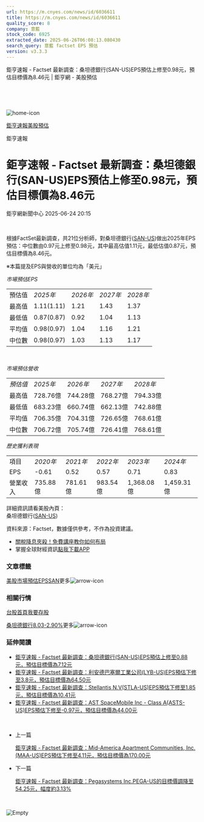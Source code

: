 ```yaml
---
url: https://m.cnyes.com/news/id/6036611
title: https://m.cnyes.com/news/id/6036611
quality_score: 8
company: 意藍
stock_code: 6925
extracted_date: 2025-06-26T06:08:13.080430
search_query: 意藍 factset EPS 預估
version: v3.3.3
---
```


鉅亨速報 - Factset 最新調查：桑坦德銀行(SAN-US)EPS預估上修至0.98元，預估目標價為8.46元 | 鉅亨網 - 美股預估

‌

‌

![home-icon](/assets/icons/breadCrumb/symbol-icon-home.svg)

[鉅亨速報](/news/cat/anue_live)[美股預估](/news/cat/us_forecast)

鉅亨速報

# 鉅亨速報 - Factset 最新調查：桑坦德銀行(SAN-US)EPS預估上修至0.98元，預估目標價為8.46元

鉅亨網新聞中心 2025-06-24 20:15

‌

根據FactSet最新調查，共21位分析師，對桑坦德銀行([SAN-US](https://invest.cnyes.com/usstock/detail/SAN))做出2025年EPS預估：中位數由0.97元上修至0.98元，其中最高估值1.11元，最低估值0.87元，預估目標價為8.46元。

※本篇提及EPS與營收的單位均為「美元」

*市場預估EPS*

|  |  |  |  |  |
| --- | --- | --- | --- | --- |
| 預估值 | *2025年* | *2026年* | *2027年* | *2028年* |
| 最高值 | 1.11(1.11) | 1.21 | 1.43 | 1.37 |
| 最低值 | 0.87(0.87) | 0.92 | 1.04 | 1.13 |
| 平均值 | 0.98(0.97) | 1.04 | 1.16 | 1.21 |
| 中位數 | 0.98(0.97) | 1.03 | 1.13 | 1.17 |

‌

*市場預估營收*

|  |  |  |  |  |
| --- | --- | --- | --- | --- |
| *預估值* | *2025年* | *2026年* | *2027年* | *2028年* |
| 最高值 | 728.76億 | 744.28億 | 768.27億 | 794.33億 |
| 最低值 | 683.23億 | 660.74億 | 662.13億 | 742.88億 |
| 平均值 | 706.35億 | 704.31億 | 726.65億 | 768.61億 |
| 中位數 | 706.72億 | 705.74億 | 726.41億 | 768.61億 |

*歷史獲利表現*

|  |  |  |  |  |  |
| --- | --- | --- | --- | --- | --- |
| 項目 | *2020年* | *2021年* | *2022年* | *2023年* | *2024年* |
| EPS | -0.61 | 0.52 | 0.57 | 0.71 | 0.83 |
| 營業收入 | 735.88億 | 781.61億 | 983.54億 | 1,368.08億 | 1,459.31億 |

詳細資訊請看美股內頁：  
桑坦德銀行([SAN-US](https://invest.cnyes.com/usstock/detail/SAN))

資料來源：Factset，數據僅供參考，不作為投資建議。

* [關稅降息夾殺！免費講座教你如何布局](https://events.cnyes.com/rsc2025H2-35584?utm_source=anue&utm_medium=usstocks_end)
* 掌握全球財經資訊[點我下載APP](http://www.cnyes.com/app/?utm_source=mweb&utm_medium=HamMenuBanner&utm_campaign=fixed&utm_content=entr)

### 文章標籤

[美股](https://news.cnyes.com/tag/美股 "美股")[市場預估](https://news.cnyes.com/tag/市場預估 "市場預估")[EPS](https://news.cnyes.com/tag/EPS "EPS")[SAN](https://news.cnyes.com/tag/SAN "SAN")更多![arrow-icon](/assets/icons/arrows/arrow-down.svg)

### 相關行情

[台股首頁](https://www.cnyes.com/twstock)[我要存股](https://supr.link/8OHaU)

[桑坦德銀行8.03-2.90%](https://invest.cnyes.com/usstock/detail/SAN)更多![arrow-icon](/assets/icons/arrows/arrow-down.svg)

### 延伸閱讀

* [鉅亨速報 - Factset 最新調查：桑坦德銀行(SAN-US)EPS預估上修至0.88元，預估目標價為7.12元](/news/id/5911786)
* [鉅亨速報 - Factset 最新調查：利安德巴塞爾工業公司(LYB-US)EPS預估下修至3.8元，預估目標價為64.50元](/news/id/6038732)
* [鉅亨速報 - Factset 最新調查：Stellantis N.V(STLA-US)EPS預估下修至1.85元，預估目標價為10.41元](/news/id/6038700)
* [鉅亨速報 - Factset 最新調查：AST SpaceMobile Inc - Class A(ASTS-US)EPS預估下修至-0.97元，預估目標價為44.00元](/news/id/6038639)

‌

* 上一篇

  [鉅亨速報 - Factset 最新調查：Mid-America Apartment Communities, Inc.(MAA-US)EPS預估下修至4.11元，預估目標價為170.00元](/news/id/6036769)
* 下一篇

  [鉅亨速報 - Factset 最新調查：Pegasystems Inc.PEGA-US的目標價調降至54.25元，幅度約3.13%](/news/id/6034999)

‌

![Empty](/assets/icons/skeleton/empty-image.svg)

‌